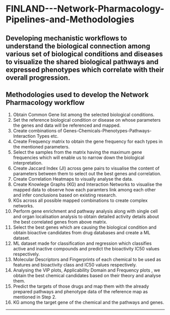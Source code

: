# FINLAND---Network-Pharmacology-Pipelines-and-Methodologies
Developing mechanistic workflows to understand the biological connection among various set of biological conditions and diseases to visualize the shared biological pathways and expressed phenotypes which correlate with their overall progression.
---

## Methodologies used to develop the Network Pharmacology workflow

1. Obtain Common Gene list among the selected biological conditions.
2. Set the reference biological condition or disease on whose parameters the genes and data will be referenced and mapped.
3. Create combinations of Genes-Chemicals-Phenotypes-Pathways-Interaction Types etc.
4. Create Frequency matrix to obtain the gene frequency for each types in the mentioned parameters.
5. Select the samples from the matrix having the maximum gene frequencies which will enable us to narrow down the biological interpretation.
6. Create Jaccard Index (JI) across gene pairs to visualise the content of parameters between them to select out the best genes and correlation.
7. Create Correlation Heatmaps to visually analyse the data.
8. Create Knowlege Graphs (KG) and Interaction Networks to visualise the mapped data to observe how each paramters link among each other and infer conclusions based on existing research.
9. KGs across all possible mapped combinations to create complex networks.
10. Perform gene enrichment and pathway analysis along with single cell and organ localisation analysis to obtain detailed activity details about the best correlated genes from above matrix.
11. Select the best genes which are causing the biological condition and obtain bioactive candidates from drug databases and create a ML dataset.
12. ML dataset made for classification and regression which classifies active and inactive compounds and predict the bioactivity IC50 values respectively.
13. Molecular Descriptors and Fingerprints of each chemical to be used as features and bioactivity class and IC50 values respectively. 
14. Analysing the VIP plots, Applicability Domain and Frequency plots , we obtain the best chemical candidates based on their theory and analyse them.
15. Predict the targets of those drugs and map them with the already prepared pathways and phenotype data of the reference map as mentioned in Step 2.
16. KG among the target gene of the chemical and the pathways and genes.

---

